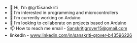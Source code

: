 - 👋 Hi, I’m @gr15sanskriti
- 👀 I’m interested in programming and microcontrollers
- 🌱 I’m currently working on Arduino 
- 💞️ I’m looking to collaborate on projects based on Arduino
- 📫 How to reach me email - Sanskritigrover15@gmail.com
- linkedln - www.linkedin.com/in/sanskriti-grover-b43596226

<!---
gr15sanskriti/gr15sanskriti is a ✨ special ✨ repository because its `README.md` (this file) appears on your GitHub profile.
You can click the Preview link to take a look at your changes.
--->
